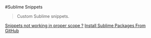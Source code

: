 #Sublime Snippets

> Custom Sublime snippets.

[Snippets not working in proper scope ?](http://stackoverflow.com/questions/19495269/sublime-text-2-code-snippet-not-working-in-proper-scope)
[Install Sublime Packages From GitHub](http://www.macdrifter.com/2012/08/install-sublime-packages-from-github.html)
